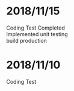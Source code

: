 # 2018/11/15

Coding Test Completed  
Implemented unit testing  
build production

# 2018/11/10

Coding Test
